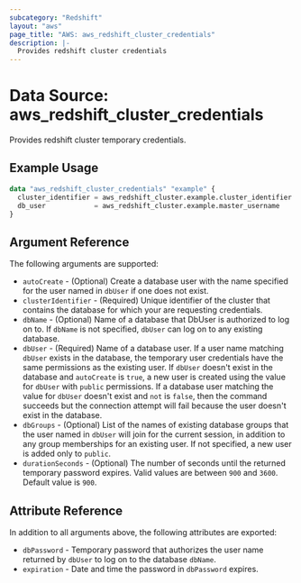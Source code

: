 ```yaml
---
subcategory: "Redshift"
layout: "aws"
page_title: "AWS: aws_redshift_cluster_credentials"
description: |-
  Provides redshift cluster credentials
---
```


# Data Source: aws_redshift_cluster_credentials

Provides redshift cluster temporary credentials.

## Example Usage

```terraform
data "aws_redshift_cluster_credentials" "example" {
  cluster_identifier = aws_redshift_cluster.example.cluster_identifier
  db_user            = aws_redshift_cluster.example.master_username
}
```

## Argument Reference

The following arguments are supported:

* `autoCreate` - (Optional)  Create a database user with the name specified for the user named in `dbUser` if one does not exist.
* `clusterIdentifier` - (Required) Unique identifier of the cluster that contains the database for which your are requesting credentials.
* `dbName` - (Optional) Name of a database that DbUser is authorized to log on to. If `dbName` is not specified, `dbUser` can log on to any existing database.
* `dbUser` - (Required) Name of a database user. If a user name matching `dbUser` exists in the database, the temporary user credentials have the same permissions as the  existing user. If `dbUser` doesn't exist in the database and `autoCreate` is `true`, a new user is created using the value for `dbUser` with `public` permissions.  If a database user matching the value for `dbUser` doesn't exist and `not` is `false`, then the command succeeds but the connection attempt will fail because the user doesn't exist in the database.
* `dbGroups` - (Optional) List of the names of existing database groups that the user named in `dbUser` will join for the current session, in addition to any group memberships for an existing user. If not specified, a new user is added only to `public`.
* `durationSeconds` - (Optional) The number of seconds until the returned temporary password expires. Valid values are between `900` and `3600`. Default value is `900`.

## Attribute Reference

In addition to all arguments above, the following attributes are exported:

* `dbPassword` - Temporary password that authorizes the user name returned by `dbUser` to log on to the database `dbName`.
* `expiration` - Date and time the password in `dbPassword` expires.

<!-- cache-key: cdktf-0.17.0-pre.15 input-099d65e2cef98bf5b88c0be6cc360ae07884afa85d533a38f3e7f49c5c04b3c8 -->